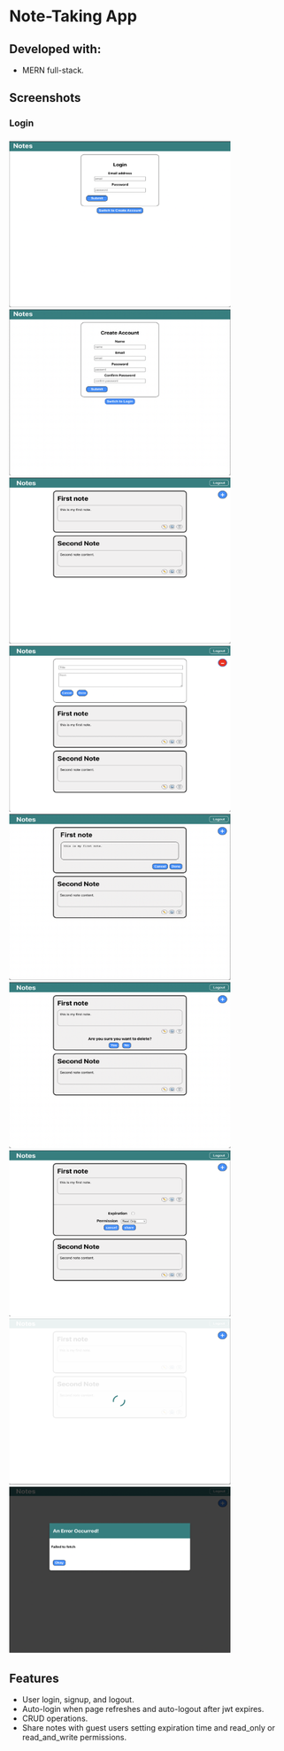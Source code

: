 # Note-Taking App

## Developed with:
- MERN full-stack.

## Screenshots
<h3>Login<h3> 
<img src='/screenshots/login.png' height='300' width='400' /> <img src='/screenshots/sign-up.png' height='300' width='400' />
<img src='/screenshots/notes.png' height='300' width='400' /> <img src='/screenshots/new-note.png' height='300' width='400' />
<img src='/screenshots/edit.png' height='300' width='400' /> <img src='/screenshots/delete.png' height='300' width='400' />
<img src='/screenshots/share.png' height='300' width='400' /> <img src='/screenshots/loading.png' height='300' width='400' />
<img src='/screenshots/error.png' height='300' width='400' />

## Features

- User login, signup, and logout.
- Auto-login when page refreshes and auto-logout after jwt expires.
- CRUD operations.
- Share notes with guest users setting expiration time and read_only or read_and_write permissions.
